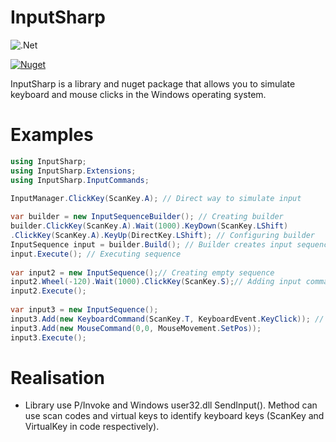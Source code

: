 # InputSharp
![.Net](https://img.shields.io/badge/.NET-5C2D91?style=for-the-badge&logo=.net&logoColor=white)

[![Nuget](https://img.shields.io/nuget/v/KMInput?label=NuGet&style=plastic)]()

InputSharp is a library and nuget package that allows you to simulate keyboard and mouse clicks in the Windows operating system.

# Examples
```csharp
using InputSharp;
using InputSharp.Extensions;
using InputSharp.InputCommands;

InputManager.ClickKey(ScanKey.A); // Direct way to simulate input
 
var builder = new InputSequenceBuilder(); // Creating builder
builder.ClickKey(ScanKey.A).Wait(1000).KeyDown(ScanKey.LShift)
.ClickKey(ScanKey.A).KeyUp(DirectKey.LShift); // Configuring builder
InputSequence input = builder.Build(); // Builder creates input sequence
input.Execute(); // Executing sequence
 
var input2 = new InputSequence();// Creating empty sequence
input2.Wheel(-120).Wait(1000).ClickKey(ScanKey.S);// Adding input commands (requires InputSharp.Extensions)
input2.Execute();
 
var input3 = new InputSequence();
input3.Add(new KeyboardCommand(ScanKey.T, KeyboardEvent.KeyClick)); // Adding input commands in sequence (requires InputSharp.InputCommands)
input3.Add(new MouseCommand(0,0, MouseMovement.SetPos));
input3.Execute();
```
# Realisation
- Library use P/Invoke and Windows user32.dll SendInput(). Method can use scan codes and virtual keys to identify keyboard keys (ScanKey and VirtualKey in code respectively).
